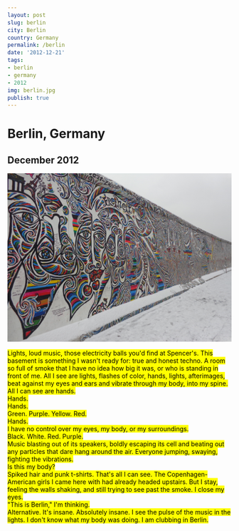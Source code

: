 ```yaml
---
layout: post
slug: berlin
city: Berlin
country: Germany
permalink: /berlin
date: '2012-12-21'
tags:
- berlin
- germany
- 2012
img: berlin.jpg
publish: true
---
```


<h1 class="location">Berlin, Germany</h1>
<h2 class="date">December 2012</h2>

<img class="wall" src="/img/berlin/wall.jpg" alt="">

<p class="poem">
<mark>Lights, loud music, those electricity balls you'd find at Spencer's. This basement is something I wasn't ready for: true and honest techno. A room so full of smoke that I have no idea how big it was, or who is standing in front of me. All I see are lights, flashes of color, hands, lights, afterimages, beat against my eyes and ears and vibrate through my body, into my spine. All I can see are hands.
<br>
Hands.
<br>
Hands.
<br>
Green. Purple. Yellow. Red.
<br>
Hands.
<br>
I have no control over my eyes, my body, or my surroundings.
<br>
Black. White. Red. Purple.
<br>
Music blasting out of its speakers, boldly escaping its cell and beating out any particles that dare hang around the air. Everyone jumping, swaying, fighting the vibrations.
<br>
Is this my body?
<br>
Spiked hair and punk t-shirts. That's all I can see. The Copenhagen-American girls I came here with had already headed upstairs. But I stay, feeling the walls shaking, and still trying to see past the smoke. I close my eyes.
<br>
"This is Berlin," I'm thinking.
<br>
Alternative. It's insane. Absolutely insane. I see the pulse of the music in the lights. I don't know what my body was doing. I am clubbing in Berlin.</mark></p>